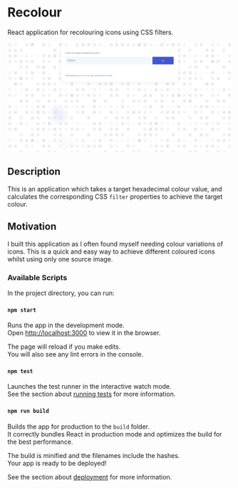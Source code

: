 # Recolour

React application for recolouring icons using CSS filters.

![Recolour](documentation/recolour.jpg)

## Description

This is an application which takes a target hexadecimal colour value, and calculates the corresponding CSS `filter` properties to achieve the target colour.

## Motivation

I built this application as I often found myself needing colour variations of icons. This is a quick and easy way to achieve different coloured icons whilst using only one source image.

### Available Scripts

In the project directory, you can run:

#### `npm start`

Runs the app in the development mode.\
Open [http://localhost:3000](http://localhost:3000) to view it in the browser.

The page will reload if you make edits.\
You will also see any lint errors in the console.

#### `npm test`

Launches the test runner in the interactive watch mode.\
See the section about [running tests](https://facebook.github.io/create-react-app/docs/running-tests) for more information.

#### `npm run build`

Builds the app for production to the `build` folder.\
It correctly bundles React in production mode and optimizes the build for the best performance.

The build is minified and the filenames include the hashes.\
Your app is ready to be deployed!

See the section about [deployment](https://facebook.github.io/create-react-app/docs/deployment) for more information.
